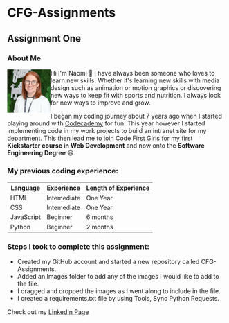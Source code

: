 # CFG-Assignments

## Assignment One 

### About Me


<img align="left" width="100" height="100" padding="10px" src="/AssignmentOne/Images/linkedin pic.jpg">

Hi I'm Naomi :wave: I have always been someone who loves to learn 
new skills. Whether it's learning new skills with media 
design such as animation or motion graphics or discovering
new ways to keep fit with sports and nutrition. I always
look for new ways to improve and grow.

I began my coding journey about 7 years ago when I started 
playing around with [Codecademy](https://www.codecademy.com/) for fun. 
This year however I started implementing code in my work 
projects to build an intranet site for my department. 
This then lead me to join [Code First Girls](https://codefirstgirls.com/) for my first **Kickstarter
course in Web Development** and now onto the **Software Engineering Degree** :smiley:

### My previous coding experience:

| Language   | Experience  | Length of Experience |
|------------|-------------|----------------------|
| HTML       | Intemediate | One Year             |
| CSS        | Intemediate | One Year             |
| JavaScript | Beginner    | 6 months             |
| Python     | Beginner    | 2 months             |



### Steps I took to complete this assignment:
 - Created my GitHub account and started a new repository called CFG-Assignments.
 - Added an Images folder to add any of the images I would like to add to the file. 
 - I dragged and dropped the images as I went along to include in the file. 
 - I created a requirements.txt file by using Tools, Sync Python Requests.

Check out my [LinkedIn Page](https://www.linkedin.com/in/naomi-mcewan-90900396/)